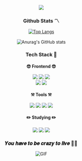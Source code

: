 <div align="center">
  <img src="https://capsule-render.vercel.app/api?type=Cylinder&color=8EC96D&height=150&section=header&text=LeeSeMin%0AGitHub:)&animation=blinking&fontColor=ffffff&fontSize=50" />
</div>

<h3 align='center'>
  Github Stats 〽️
</h3>

<div align="center">
  <div align="center">
    <a href="https://github.com/anuraghazra/github-readme-stats">
      <img src="https://github-readme-stats.vercel.app/api/top-langs/?username=smnm1998" alt="Top Langs">
    </a>
  </div><br>
  <img src="https://github-readme-stats.vercel.app/api?username=smnm1998&count_private=true&show_icons=true&theme=shadow_green" alt="Anurag's GitHub stats">
</div>


<h3 align='center'>
  Tech Stack 🧱
</h3>
<div align='center'>
  <h4>
    😎 Frontend 😎
  </h4>
    <img src="https://img.shields.io/badge/html5-E34F26?style=for-the-badge&logo=html5&logoColor=white">
    <img src="https://img.shields.io/badge/Css-1572B6?style=for-the-badge&logo=Css3&logoColor=white">
    <img src="https://img.shields.io/badge/styledcomponents-DB7093?style=for-the-badge&logo=styledcomponents&logoColor=black"><br>
    <img src="https://img.shields.io/badge/javascript-F7DF1E?style=for-the-badge&logo=javascript&logoColor=black">
    <img src="https://img.shields.io/badge/React-61DAFB?style=for-the-badge&logo=React&logoColor=black">
  <h4>
    ⚒️ Tools ⚒️
  </h4>
    <img src="https://img.shields.io/badge/git-F05032?style=for-the-badge&logo=git&logoColor=white">
    <img src="https://img.shields.io/badge/github-181717?style=for-the-badge&logo=github&logoColor=white">
    <img src="https://img.shields.io/badge/notion-000000?style=for-the-badge&logo=notion&logoColor=white">
    <img src="https://img.shields.io/badge/VSCode-007ACC?style=for-the-badge&logo=visualstudiocode&logoColor=white">
  <h4>
    ✏️ Studying ✏️
  </h4>
    <img src="https://img.shields.io/badge/typescript-3178C6?style=for-the-badge&logo=typescript&logoColor=white">
    <img src="https://img.shields.io/badge/redux-764ABC?style=for-the-badge&logo=redux&logoColor=white">
    <img src="https://img.shields.io/badge/tailwindcss-06B6D4?style=for-the-badge&logo=tailwindcss&logoColor=white">
        
  
</div>

<h3 align='center'>
  𝒀𝒐𝒖 𝒉𝒂𝒗𝒆 𝒕𝒐 𝒃𝒆 𝒄𝒓𝒂𝒛𝒚 𝒕𝒐 𝒍𝒊𝒗𝒆  😵‍💫
</h3>

<div>
  <p align="center">
    <img src="https://media.giphy.com/media/v1.Y2lkPTc5MGI3NjExejg2aWVvanZ2N2JibjgxMjNseGxib2NmemVmOHh5aXZwNzNtZWZkZiZlcD12MV9pbnRlcm5hbF9naWZfYnlfaWQmY3Q9Zw/XIqCQx02E1U9W/giphy.gif" alt="GIF">
  </p>
</div>
